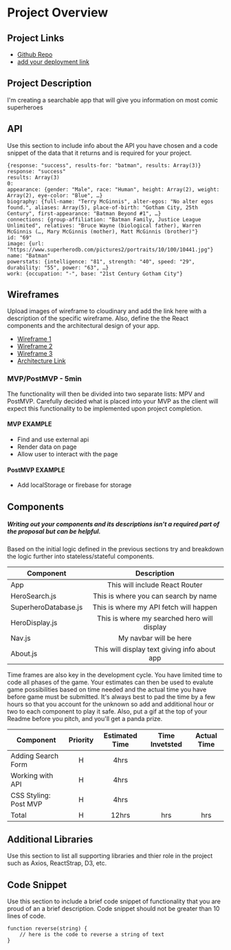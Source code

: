 # Project Overview

## Project Links

- [Github Repo](https://github.com/acurunner79/unit2project.git)
- [add your deployment link]()

## Project Description

I'm creating a searchable app that will give you information on most comic superheroes

## API

Use this section to include info about the API you have chosen and a code snippet of the data that it returns and is required for your project. 


```
{response: "success", results-for: "batman", results: Array(3)}
response: "success"
results: Array(3)
0:
appearance: {gender: "Male", race: "Human", height: Array(2), weight: Array(2), eye-color: "Blue", …}
biography: {full-name: "Terry McGinnis", alter-egos: "No alter egos found.", aliases: Array(5), place-of-birth: "Gotham City, 25th Century", first-appearance: "Batman Beyond #1", …}
connections: {group-affiliation: "Batman Family, Justice League Unlimited", relatives: "Bruce Wayne (biological father), Warren McGinnis (…, Mary McGinnis (mother), Matt McGinnis (brother)"}
id: "69"
image: {url: "https://www.superherodb.com/pictures2/portraits/10/100/10441.jpg"}
name: "Batman"
powerstats: {intelligence: "81", strength: "40", speed: "29", durability: "55", power: "63", …}
work: {occupation: "-", base: "21st Century Gotham City"}
```


## Wireframes

Upload images of wireframe to cloudinary and add the link here with a description of the specific wireframe. Also, define the the React components and the architectural design of your app.

- [Wireframe 1](http://res.cloudinary.com/acurunner79/image/upload/v1610734760/IMG_2723_gek0qk.heic)
- [Wireframe 2](http://res.cloudinary.com/acurunner79/image/upload/v1610734731/IMG_2724_ztg3np.heic)
- [Wireframe 3](http://res.cloudinary.com/acurunner79/image/upload/v1610734718/IMG_2725_gg1ahi.heic)
- [Architecture Link](http://res.cloudinary.com/acurunner79/image/upload/v1610739374/IMG_2726_joyslf.heic)


### MVP/PostMVP - 5min

The functionality will then be divided into two separate lists: MPV and PostMVP.  Carefully decided what is placed into your MVP as the client will expect this functionality to be implemented upon project completion.  

#### MVP EXAMPLE
- Find and use external api 
- Render data on page 
- Allow user to interact with the page

#### PostMVP EXAMPLE

- Add localStorage or firebase for storage

## Components
##### Writing out your components and its descriptions isn't a required part of the proposal but can be helpful.

Based on the initial logic defined in the previous sections try and breakdown the logic further into stateless/stateful components. 

| Component | Description | 
| --- | :---: |  
| App | This will include React Router| 
| HeroSearch.js | This is where you can search by name | 
| SuperheroDatabase.js | This is where my API fetch will happen | 
| HeroDisplay.js | This is where my searched hero will display | 
| Nav.js | My navbar will be here | 
| About.js | This will display text giving info about app | 


Time frames are also key in the development cycle.  You have limited time to code all phases of the game.  Your estimates can then be used to evalute game possibilities based on time needed and the actual time you have before game must be submitted. It's always best to pad the time by a few hours so that you account for the unknown so add and additional hour or two to each component to play it safe. Also, put a gif at the top of your Readme before you pitch, and you'll get a panda prize.

| Component | Priority | Estimated Time | Time Invetsted | Actual Time |
| --- | :---: |  :---: | :---: | :---: |
| Adding Search Form | H | 4hrs|  |  |
| Working with API | H | 4hrs |  |  |
| CSS Styling: Post MVP | H | 4hrs |  |  |
| Total | H | 12hrs| hrs | hrs |

## Additional Libraries
 Use this section to list all supporting libraries and thier role in the project such as Axios, ReactStrap, D3, etc. 

## Code Snippet

Use this section to include a brief code snippet of functionality that you are proud of an a brief description.  Code snippet should not be greater than 10 lines of code. 

```
function reverse(string) {
	// here is the code to reverse a string of text
}
```
